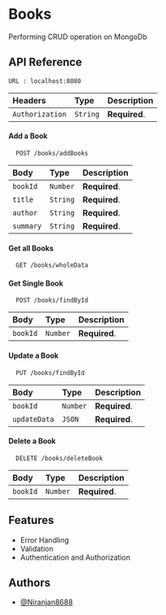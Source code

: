 
# Books

Performing CRUD operation on MongoDb


## API Reference
```
URL : localhost:8080
```
| Headers   | Type     | Description                       |
| :-------- | :------- | :-------------------------------- |
| `Authorization`      | `String` | **Required**.|



#### Add a Book

```http
  POST /books/addBooks
```


| Body      | Type     | Description                       |
| :-------- | :------- | :-------------------------------- |
| `bookId`      | `Number` | **Required**.|
| `title`      | `String` | **Required**.|
| `author`      | `String` | **Required**.|
| `summary`      | `String` | **Required**.|

#### Get all Books


```http
  GET /books/wholeData
```



#### Get Single Book

```http
  POST /books/findById
```

| Body      | Type     | Description                       |
| :-------- | :------- | :-------------------------------- |
| `bookId`      | `Number` | **Required**.|


#### Update a Book

```http
  PUT /books/findById
```


| Body      | Type     | Description                       |
| :-------- | :------- | :-------------------------------- |
| `bookId`      | `Number` | **Required**.|
| `updateData`      | `JSON` | **Required**.|



#### Delete a Book

```http
  DELETE /books/deleteBook
```


| Body      | Type     | Description                       |
| :-------- | :------- | :-------------------------------- |
| `bookId`      | `Number` | **Required**.|

## Features

- Error Handling
- Validation
- Authentication and Authorization



## Authors
- [@Niranjan8688](https://github.com/Niranjan8688)
